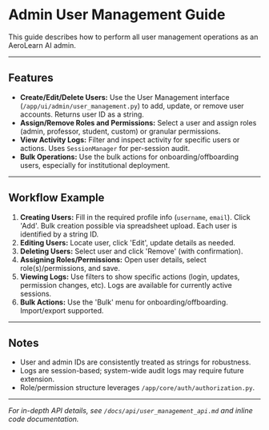 # Admin User Management Guide

This guide describes how to perform all user management operations as an AeroLearn AI admin.

---

## Features

- **Create/Edit/Delete Users:** Use the User Management interface (`/app/ui/admin/user_management.py`) to add, update, or remove user accounts. Returns user ID as a string.
- **Assign/Remove Roles and Permissions:** Select a user and assign roles (admin, professor, student, custom) or granular permissions.
- **View Activity Logs:** Filter and inspect activity for specific users or actions. Uses `SessionManager` for per-session audit.
- **Bulk Operations:** Use the bulk actions for onboarding/offboarding users, especially for institutional deployment.

---

## Workflow Example

1. **Creating Users:** Fill in the required profile info (`username`, `email`). Click 'Add'. Bulk creation possible via spreadsheet upload. Each user is identified by a string ID.
2. **Editing Users:** Locate user, click 'Edit', update details as needed.
3. **Deleting Users:** Select user and click 'Remove' (with confirmation).
4. **Assigning Roles/Permissions:** Open user details, select role(s)/permissions, and save.
5. **Viewing Logs:** Use filters to show specific actions (login, updates, permission changes, etc). Logs are available for currently active sessions.
6. **Bulk Actions:** Use the 'Bulk' menu for onboarding/offboarding. Import/export supported.

---

## Notes

- User and admin IDs are consistently treated as strings for robustness.
- Logs are session-based; system-wide audit logs may require future extension.
- Role/permission structure leverages `/app/core/auth/authorization.py`.

---

_For in-depth API details, see `/docs/api/user_management_api.md` and inline code documentation._
